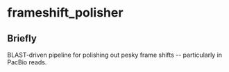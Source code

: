 frameshift_polisher
===================

Briefly
-------
BLAST-driven pipeline for polishing out pesky frame shifts -- particularly in PacBio reads.
